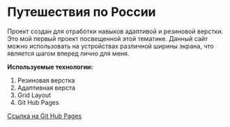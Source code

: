 # Путешествия по России 

Проект создан для отработки навыков адаптивой и резиновой верстки. Это мой первый проект посвещенной этой тематике. Данный сайт можно использовать на устройствах различной ширины экрана, что является шагом вперед лично для меня.  

__Используемые технологии:__

1. Резиновая верстка 
2. Адаптивная верста 
3. Grid Layout
4. Git Hub Pages

[Ссылка на Git Hub Pages](https://tolmachev21.github.io/russian-travel/) 